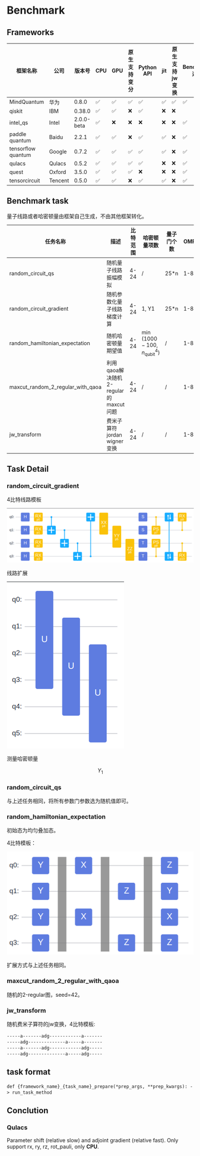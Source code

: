 # Benchmark

## Frameworks

|框架名称|公司|版本号|CPU|GPU|原生支持变分|Python API|jit|原生支持jw变换|Benchmark进度|
|-|-|-|-|-|-|-|-|-|-|
|MindQuantum|华为|0.8.0|✅|✅|✅|✅|✅|✅|✅|
|qiskit|IBM|0.38.0|✅|✅|❌|✅|❌|❌||
|intel_qs|Intel|2.0.0-beta|✅|❌|❌|❌|❌|❌|✅|
|paddle quantum|Baidu|2.2.1|✅|✅|❌|✅|✅|❌|✅|
|tensorflow quantum|Google|0.7.2|✅|✅|✅|✅|✅|❌|✅|
|qulacs|Qulacs|0.5.2|✅|✅|✅|✅|❌|❌|✅|
|quest|Oxford|3.5.0|✅|✅|✅|❌|❌|❌|✅|
|tensorcircuit|Tencent|0.5.0|✅|✅|❌|✅|✅|❌|✅|

## Benchmark task

量子线路或者哈密顿量由框架自己生成，不由其他框架转化。

|任务名称|描述|比特范围|哈密顿量项数|量子门个数|OMP|Layer|
|-|-|-|-|-|-|-|
|random_circuit_qs|随机量子线路振幅模拟|4-24|/|25*n|1-8|/|
|random_circuit_gradient|随机参数化量子线路梯度计算|4-24|1, Y1|25*n|1-8|/|
|random_hamiltonian_expectation|随机哈密顿量期望值|4-24|$\min(1000-100, n_\text{qubit}^4)$|/|1-8|/|
|maxcut_random_2_regular_with_qaoa|利用qaoa解决随机2-regular的maxcut问题|4-24|/|/|1-8|1|
|jw_transform|费米子算符jordan wigner变换|4-24|/|/|1-8|/|

## Task Detail

### random_circuit_gradient

4比特线路模板

![random_circuit](./docs/random_circuit_tmp.png)

线路扩展

![random_circuit](./docs/random_circuit_tmp_ext.png)

测量哈密顿量

$$Y_1$$

### random_circuit_qs

与上述任务相同，将所有参数门参数选为随机值即可。

### random_hamiltonian_expectation

初始态为均匀叠加态。

4比特模板：

![ham_temp](./docs/ham_temp.png)

扩展方式与上述任务相同。

### maxcut_random_2_regular_with_qaoa

随机的2-regular图，seed=42。


### jw_transform

随机费米子算符的jw变换，4比特模板:

```text
-----a-------adg------------a-------
-----adg--------------a-----a-------
-----a-------adg------------adg-----
-----adg--------------a-----adg-----
```

## task format

```text
def {framework_name}_{task_name}_prepare(*prep_args, **prep_kwargs): -> run_task_method
```

## Conclution

### Qulacs

Parameter shift (relative slow) and adjoint gradient (relative fast).
Only support rx, ry, rz, rot_pauli, only **CPU**.
